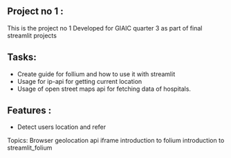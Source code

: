 ## Project no 1 :

This is the project no 1 Developed for GIAIC quarter 3 as part of final streamlit projects

## Tasks:
- Create guide for follium and how to use it with streamlit
- Usage for ip-api for getting current location
- Usage of open street maps api for fetching data of hospitals.

## Features :
- Detect users location and refer 

Topics:
Browser geolocation api
iframe
introduction to folium
introduction to streamlit_folium